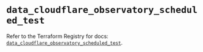 # `data_cloudflare_observatory_scheduled_test`

Refer to the Terraform Registry for docs: [`data_cloudflare_observatory_scheduled_test`](https://registry.terraform.io/providers/cloudflare/cloudflare/5.5.0/docs/data-sources/observatory_scheduled_test).
